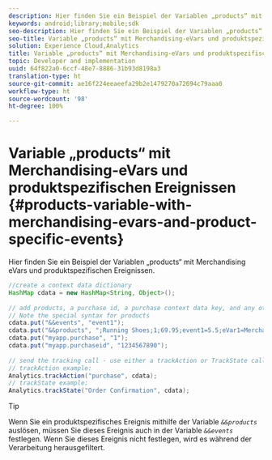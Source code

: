 ```yaml
---
description: Hier finden Sie ein Beispiel der Variablen „products“ mit Merchandising eVars und produktspezifischen Ereignissen.
keywords: android;library;mobile;sdk
seo-description: Hier finden Sie ein Beispiel der Variablen „products“ mit Merchandising eVars und produktspezifischen Ereignissen.
seo-title: Variable „products“ mit Merchandising-eVars und produktspezifischen Ereignissen
solution: Experience Cloud,Analytics
title: Variable „products“ mit Merchandising-eVars und produktspezifischen Ereignissen
topic: Developer and implementation
uuid: 64f822a0-6ccf-48e7-8886-31b93d8198a3
translation-type: ht
source-git-commit: ae16f224eeaeefa29b2e1479270a72694c79aaa0
workflow-type: ht
source-wordcount: '98'
ht-degree: 100%

---
```



# Variable „products“ mit Merchandising-eVars und produktspezifischen Ereignissen {#products-variable-with-merchandising-evars-and-product-specific-events}

Hier finden Sie ein Beispiel der Variablen „products“ mit Merchandising eVars und produktspezifischen Ereignissen.

```java
//create a context data dictionary 
HashMap cdata = new HashMap<String, Object>(); 
  
// add products, a purchase id, a purchase context data key, and any other data you want to collect. 
// Note the special syntax for products 
cdata.put("&&events", "event1"); 
cdata.put("&&products", ";Running Shoes;1;69.95;event1=5.5;eVar1=Merchandising,;Running Socks;10;29.99"); 
cdata.put("myapp.purchase", "1"); 
cdata.put("myapp.purchaseid", "1234567890"); 
  
// send the tracking call - use either a trackAction or TrackState call. 
// trackAction example: 
Analytics.trackAction("purchase", cdata); 
// trackState example: 
Analytics.trackState("Order Confirmation", cdata);
```

>[!TIP]
>
>Wenn Sie ein produktspezifisches Ereignis mithilfe der Variable *`&&products`* auslösen, müssen Sie dieses Ereignis auch in der Variable *`&&events`* festlegen. Wenn Sie dieses Ereignis nicht festlegen, wird es während der Verarbeitung herausgefiltert.


